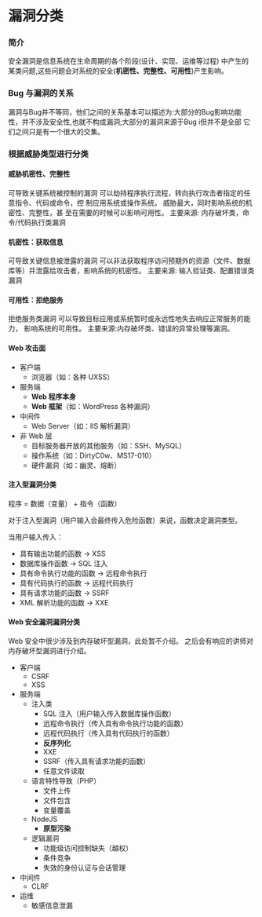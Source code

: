 # 漏洞分类

### 简介

安全漏洞是信息系统在生命周期的各个阶段\(设计、实现、运维等过程\) 中产生的某类问题,这些问题会对系统的安全\(**机密性、完整性、可用性**\)产生影响。

### Bug 与漏洞的关系

漏洞与Bug并不等同，他们之间的关系基本可以描述为:大部分的Bug影响功能 性，并不涉及安全性,也就不构成漏洞;大部分的漏洞来源于Bug i但并不是全部 它们之间只是有一个很大的交集。

### 根据威胁类型进行分类

#### 威胁机密性、完整性

可导致关键系统被控制的漏洞 可以劫持程序执行流程，转向执行攻击者指定的任意指令、代码或命令，控 制应用系统或操作系统。 威胁最大，同时影响系统的机密性、完整性，甚 至在需要的时候可以影响可用性。 主要来源: 内存破坏类，命令/代码执行类漏洞

#### 机密性：获取信息

可导致关键信息被泄露的漏洞 可以非法获取程序访问预期外的资源（文件、数据库等）并泄露给攻击者，影响系统的机密性。 主要来源: 输入验证类、配置错误类漏洞

#### 可用性：拒绝服务

拒绝服务类漏洞 可以导致目标应用或系统暂时或永远性地失去响应正常服务的能力， 影响系统的可用性。 主要来源:内存破坏类、错误的异常处理等漏洞。

#### Web 攻击面

* 客户端
  * 浏览器（如：各种 UXSS）
* 服务端
  * **Web 程序本身**
  * **Web 框架**（如：WordPress 各种漏洞）
* 中间件
  * Web Server（如：IIS 解析漏洞）
* 非 Web 层
  * 目标服务器开放的其他服务（如：SSH、MySQL）
  * 操作系统（如：DirtyC0w、MS17-010）
  * 硬件漏洞（如：幽灵、熔断）

#### 注入型漏洞分类

程序 = 数据（变量） + 指令（函数）

对于注入型漏洞（用户输入会最终传入危险函数）来说，函数决定漏洞类型。

当用户输入传入：

* 具有输出功能的函数 -&gt; XSS
* 数据库操作函数 -&gt; SQL 注入
* 具有命令执行功能的函数 -&gt; 远程命令执行
* 具有代码执行的函数 -&gt; 远程代码执行
* 具有请求功能的函数 -&gt; SSRF
* XML 解析功能的函数 -&gt; XXE

#### Web 安全漏洞漏洞分类

Web 安全中很少涉及到内存破坏型漏洞，此处暂不介绍。 之后会有响应的讲师对内存破坏型漏洞进行介绍。

* 客户端
  * CSRF
  * XSS
* 服务端
  * 注入类
    * SQL 注入（用户输入传入数据库操作函数）
    * 远程命令执行（传入具有命令执行功能的函数）
    * 远程代码执行（传入具有代码执行的函数）
    * **反序列化**
    * XXE
    * SSRF（传入具有请求功能的函数）
    * 任意文件读取
  * 语言特性导致（PHP）
    * 文件上传
    * 文件包含
    * 变量覆盖
  * NodeJS
    * **原型污染**
  * 逻辑漏洞
    * 功能级访问控制缺失（越权）
    * 条件竞争
    * 失效的身份认证与会话管理
* 中间件
  * CLRF
* 运维
  * 敏感信息泄漏

